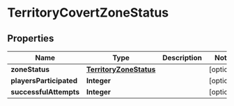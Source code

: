 

# TerritoryCovertZoneStatus


## Properties

| Name | Type | Description | Notes |
|------------ | ------------- | ------------- | -------------|
|**zoneStatus** | [**TerritoryZoneStatus**](TerritoryZoneStatus.md) |  |  [optional] |
|**playersParticipated** | **Integer** |  |  [optional] |
|**successfulAttempts** | **Integer** |  |  [optional] |



